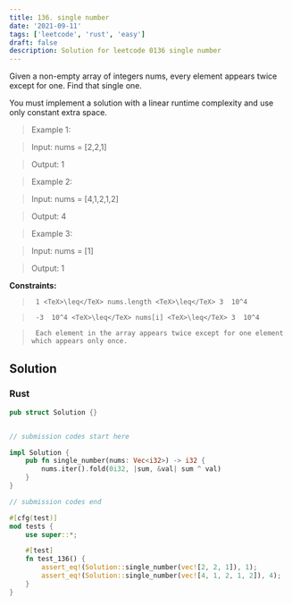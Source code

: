 ```yaml
---
title: 136. single number
date: '2021-09-11'
tags: ['leetcode', 'rust', 'easy']
draft: false
description: Solution for leetcode 0136 single number
---
```


 

  Given a non-empty array of integers nums, every element appears twice except for one. Find that single one.

  You must implement a solution with a linear runtime complexity and use only constant extra space.

   

 >   Example 1:

 >   Input: nums <TeX>=</TeX> [2,2,1]

 >   Output: 1

 >   Example 2:

 >   Input: nums <TeX>=</TeX> [4,1,2,1,2]

 >   Output: 4

 >   Example 3:

 >   Input: nums <TeX>=</TeX> [1]

 >   Output: 1

   

  **Constraints:**

  

 >   	1 <TeX>\leq</TeX> nums.length <TeX>\leq</TeX> 3  10^4

 >   	-3  10^4 <TeX>\leq</TeX> nums[i] <TeX>\leq</TeX> 3  10^4

 >   	Each element in the array appears twice except for one element which appears only once.


## Solution
### Rust
```rust
pub struct Solution {}


// submission codes start here

impl Solution {
    pub fn single_number(nums: Vec<i32>) -> i32 {
        nums.iter().fold(0i32, |sum, &val| sum ^ val)
    }
}

// submission codes end

#[cfg(test)]
mod tests {
    use super::*;

    #[test]
    fn test_136() {
        assert_eq!(Solution::single_number(vec![2, 2, 1]), 1);
        assert_eq!(Solution::single_number(vec![4, 1, 2, 1, 2]), 4);
    }
}

```
